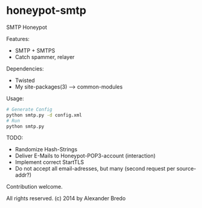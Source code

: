 honeypot-smtp
=============

SMTP Honeypot

Features:
 * SMTP + SMTPS
 * Catch spammer, relayer

Dependencies:
 * Twisted
 * My site-packages(3) --> common-modules

Usage:
```bash
# Generate Config
python smtp.py -d config.xml
# Run
python smtp.py
```

TODO: 
 * Randomize Hash-Strings
 * Deliver E-Mails to Honeypot-POP3-account (interaction)
 * Implement correct StartTLS 
 * Do not accept all email-adresses, but many (second request per source-addr?)
 
Contribution welcome.

All rights reserved.
(c) 2014 by Alexander Bredo